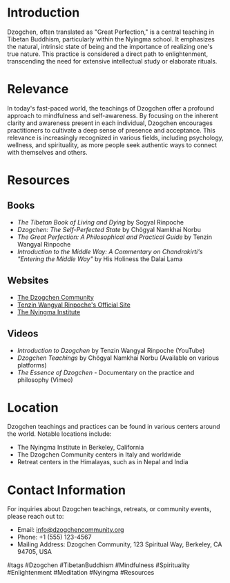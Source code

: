 # Introduction
Dzogchen, often translated as "Great Perfection," is a central teaching in Tibetan Buddhism, particularly within the Nyingma school. It emphasizes the natural, intrinsic state of being and the importance of realizing one's true nature. This practice is considered a direct path to enlightenment, transcending the need for extensive intellectual study or elaborate rituals.

# Relevance
In today's fast-paced world, the teachings of Dzogchen offer a profound approach to mindfulness and self-awareness. By focusing on the inherent clarity and awareness present in each individual, Dzogchen encourages practitioners to cultivate a deep sense of presence and acceptance. This relevance is increasingly recognized in various fields, including psychology, wellness, and spirituality, as more people seek authentic ways to connect with themselves and others.

# Resources
## Books
- *The Tibetan Book of Living and Dying* by Sogyal Rinpoche
- *Dzogchen: The Self-Perfected State* by Chögyal Namkhai Norbu
- *The Great Perfection: A Philosophical and Practical Guide* by Tenzin Wangyal Rinpoche
- *Introduction to the Middle Way: A Commentary on Chandrakirti's "Entering the Middle Way"* by His Holiness the Dalai Lama

## Websites
- [The Dzogchen Community](https://www.dzogchencommunity.org)
- [Tenzin Wangyal Rinpoche's Official Site](https://www.rywiki.org)
- [The Nyingma Institute](https://www.nyingmainstitute.com)

## Videos
- *Introduction to Dzogchen* by Tenzin Wangyal Rinpoche (YouTube)
- *Dzogchen Teachings* by Chögyal Namkhai Norbu (Available on various platforms)
- *The Essence of Dzogchen* - Documentary on the practice and philosophy (Vimeo)

# Location
Dzogchen teachings and practices can be found in various centers around the world. Notable locations include:
- The Nyingma Institute in Berkeley, California
- The Dzogchen Community centers in Italy and worldwide
- Retreat centers in the Himalayas, such as in Nepal and India

# Contact Information
For inquiries about Dzogchen teachings, retreats, or community events, please reach out to:
- Email: info@dzogchencommunity.org
- Phone: +1 (555) 123-4567
- Mailing Address: Dzogchen Community, 123 Spiritual Way, Berkeley, CA 94705, USA

#tags 
#Dzogchen #TibetanBuddhism #Mindfulness #Spirituality #Enlightenment #Meditation #Nyingma #Resources
